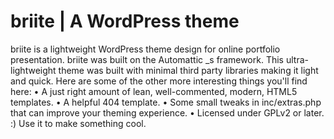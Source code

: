 briite | A WordPress theme
===

briite is a lightweight WordPress theme design for online portfolio presentation. briite was built on the Automattic _s framework.
This ultra-lightweight theme was built with minimal third party libraries making it light and quick. Here are some of the other more interesting things you'll find here:
•	A just right amount of lean, well-commented, modern, HTML5 templates.
•	A helpful 404 template.
•	Some small tweaks in inc/extras.php that can improve your theming experience.
•	Licensed under GPLv2 or later. :) Use it to make something cool.
